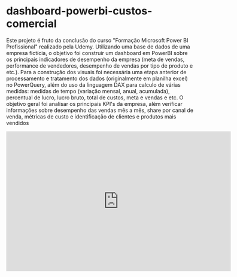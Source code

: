 # dashboard-powerbi-custos-comercial
Este projeto é fruto da conclusão do curso "Formação Microsoft Power BI Profissional" realizado pela Udemy. Utilizando uma base de dados de uma empresa fictícia, o objetivo foi construir um dashboard em PowerBI sobre os principais indicadores de desempenho da empresa (meta de vendas, performance de vendedores, desempenho de vendas por tipo de produto e etc.). Para a construção dos visuais foi necessária uma etapa anterior de processamento e tratamento dos dados (originalmente em planilha excel) no PowerQuery, além do uso da linguagem DAX para calculo de várias medidas: medidas de tempo (variação mensal, anual, acumulada), percentual de lucro, lucro bruto, total de custos, meta e vendas e etc. O objetivo geral foi analisar os principais KPI's da empresa, além verificar informações sobre desempenho das vendas mês a mês, share por canal de venda, métricas de custo e identificação de clientes e produtos mais vendidos

<iframe title="projeto orçamento custos" width="600" height="373.5" src="https://app.powerbi.com/view?r=eyJrIjoiZmZkZGRjZjctNmIxNy00ZGJhLTg5ZGQtZTEwNWNjNDE1NTZlIiwidCI6IjkwNjJhYmVmLTg4NmUtNDg3YS1hYjFkLWQwZDQ1ZTQ5ZDNmZCJ9&pageName=ReportSection808558fc1e229b51c409" frameborder="0" allowFullScreen="true"></iframe>

